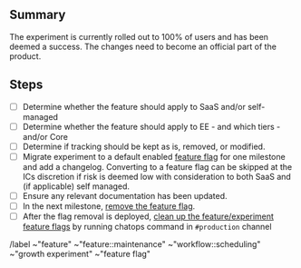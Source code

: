 <!-- Title suggestion: [Experiment Name] Successful Cleanup -->

## Summary

The experiment is currently rolled out to 100% of users and has been deemed a success.
The changes need to become an official part of the product.

## Steps

- [ ] Determine whether the feature should apply to SaaS and/or self-managed
- [ ] Determine whether the feature should apply to EE - and which tiers - and/or Core
- [ ] Determine if tracking should be kept as is, removed, or modified.
- [ ] Migrate experiment to a default enabled [feature flag](https://docs.gitlab.com/ee/development/feature_flags/development.html) for one milestone and add a changelog. Converting to a feature flag can be skipped at the ICs discretion if risk is deemed low with consideration to both SaaS and (if applicable) self managed.
- [ ] Ensure any relevant documentation has been updated.
- [ ] In the next milestone, [remove the feature flag](https://docs.gitlab.com/ee/development/feature_flags/controls.html#cleaning-up).
- [ ] After the flag removal is deployed, [clean up the feature/experiment feature flags](https://docs.gitlab.com/ee/development/feature_flags/controls.html#cleaning-up) by running chatops command in `#production` channel

/label ~"feature" ~"feature::maintenance" ~"workflow::scheduling" ~"growth experiment" ~"feature flag"  
